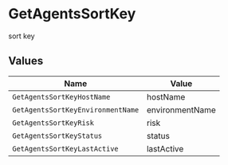 # GetAgentsSortKey

sort key


## Values

| Name                              | Value                             |
| --------------------------------- | --------------------------------- |
| `GetAgentsSortKeyHostName`        | hostName                          |
| `GetAgentsSortKeyEnvironmentName` | environmentName                   |
| `GetAgentsSortKeyRisk`            | risk                              |
| `GetAgentsSortKeyStatus`          | status                            |
| `GetAgentsSortKeyLastActive`      | lastActive                        |
